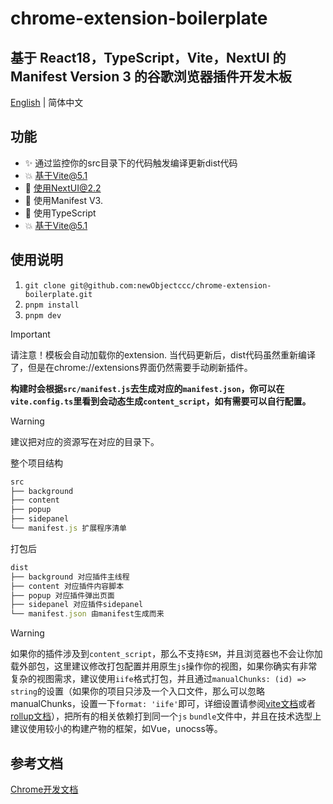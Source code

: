 # chrome-extension-boilerplate

## 基于 React18，TypeScript，Vite，NextUI 的 Manifest Version 3 的谷歌浏览器插件开发木板

[English](https://github.com/newObjectccc/chrome-extension-boilerplate) | 简体中文

## 功能

- ✨ 通过监控你的src目录下的代码触发编译更新dist代码
- 💥 基于Vite@5.1
- 💫 使用NextUI@2.2
- 🧨 使用Manifest V3.
- 💖 使用TypeScript
- 💥 基于Vite@5.1

## 使用说明

1. ```git clone git@github.com:newObjectccc/chrome-extension-boilerplate.git```
2. ```pnpm install```
3. ```pnpm dev```

> [!important]
> 请注意！模板会自动加载你的extension. 当代码更新后，dist代码虽然重新编译了，但是在chrome://extensions界面仍然需要手动刷新插件。

**构建时会根据`src/manifest.js`去生成对应的`manifest.json`，你可以在`vite.config.ts`里看到会动态生成`content_script`，如有需要可以自行配置。**

> [!warning]
> 建议把对应的资源写在对应的目录下。

整个项目结构

```js
src
├── background 
├── content 
├── popup 
├── sidepanel 
└── manifest.js 扩展程序清单
```

打包后

```js
dist
├── background 对应插件主线程
├── content 对应插件内容脚本
├── popup 对应插件弹出页面
├── sidepanel 对应插件sidepanel
└── manifest.json 由manifest生成而来
```

> [!warning]
> 如果你的插件涉及到`content_script`，那么不支持`ESM`，并且浏览器也不会让你加载外部包，这里建议修改打包配置并用原生`js`操作你的视图，如果你确实有非常复杂的视图需求，建议使用`iife`格式打包，并且通过`manualChunks: (id) => string`的设置（如果你的项目只涉及一个入口文件，那么可以忽略manualChunks，设置一下`format: 'iife'`即可，详细设置请参阅[vite文档](https://vitejs.dev/guide/build.html#chunking-strategy)或者[rollup文档](https://rollupjs.org/configuration-options/#output-manualchunks)），把所有的相关依赖打到同一个`js` `bundle`文件中，并且在技术选型上建议使用较小的构建产物的框架，如Vue，unocss等。

## 参考文档

[Chrome开发文档](https://developer.chrome.com/docs?hl=zh-cn)
